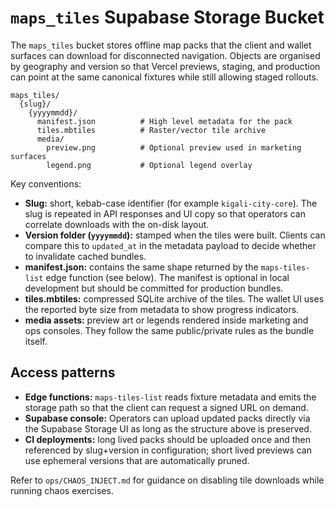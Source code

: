 # `maps_tiles` Supabase Storage Bucket

The `maps_tiles` bucket stores offline map packs that the client and wallet
surfaces can download for disconnected navigation. Objects are organised by
geography and version so that Vercel previews, staging, and production can point
at the same canonical fixtures while still allowing staged rollouts.

```
maps_tiles/
  {slug}/
    {yyyymmdd}/
      manifest.json          # High level metadata for the pack
      tiles.mbtiles          # Raster/vector tile archive
      media/
        preview.png          # Optional preview used in marketing surfaces
        legend.png           # Optional legend overlay
```

Key conventions:

- **Slug:** short, kebab-case identifier (for example `kigali-city-core`). The
  slug is repeated in API responses and UI copy so that operators can correlate
  downloads with the on-disk layout.
- **Version folder (`yyyymmdd`):** stamped when the tiles were built. Clients
  can compare this to `updated_at` in the metadata payload to decide whether to
  invalidate cached bundles.
- **manifest.json:** contains the same shape returned by the
  `maps-tiles-list` edge function (see below). The manifest is optional in local
  development but should be committed for production bundles.
- **tiles.mbtiles:** compressed SQLite archive of the tiles. The wallet UI uses
  the reported byte size from metadata to show progress indicators.
- **media assets:** preview art or legends rendered inside marketing and ops
  consoles. They follow the same public/private rules as the bundle itself.

## Access patterns

- **Edge functions:** `maps-tiles-list` reads fixture metadata and emits the
  storage path so that the client can request a signed URL on demand.
- **Supabase console:** Operators can upload updated packs directly via the
  Supabase Storage UI as long as the structure above is preserved.
- **CI deployments:** long lived packs should be uploaded once and then referenced
  by slug+version in configuration; short lived previews can use ephemeral
  versions that are automatically pruned.

Refer to `ops/CHAOS_INJECT.md` for guidance on disabling tile downloads while
running chaos exercises.
